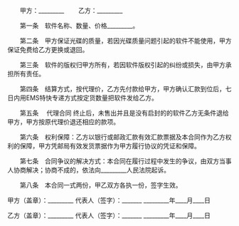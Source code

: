 
 


　　甲方：_________
　　乙方：_________


　　第一条　软件名称、数量、价格_________。


　　第二条　甲方保证光碟的质量，若因光碟质量问题引起的软件不能使用，甲方保证免费给乙方更换或退回。


　　第三条　软件的版权归甲方所有，若因软件版权引起的纠纷或损失，由甲方承担所有责任。


　　第四条　结算方式，按代理价，乙方先付款给甲方，甲方确认汇款到位后，七日内用EMS特快专递方式按定货数量把软件发给乙方。


　　第五条　
代理合同
终止后，未售出并且是没有启封的的软件乙方无条件退给甲方，甲方按原代理价退还相应的款项。


　　第六条　权利保障：乙方以银行或邮政汇款有效汇款票据及本合同作为乙方权利的保障，甲方凭邮局有效发货票据作为甲方履行协议的凭证和保障。


　　第七条　合同争议的解决方式：本合同在履行过程中发生的争议，由双方当事人协商解决；协商不成的，依法向_________人民法院起诉。


　　第八条　本合同一式两份，甲乙双方各执一份，签字生效。


 


甲方（盖章）：_________
代表人（签字）：_______
_________年____月____日


乙方（盖章）：_________
代表人（签字）：_______
_________年____月____日
 


 

 
 
 
 
 
  


  
 

  


  


  
 
 
 
 

